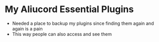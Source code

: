 # My Aliucord Essential Plugins
- Needed a place to backup my plugins since finding them again and again is a pain
- This way people can also access and see them
